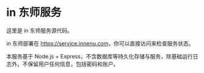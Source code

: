 # in 东师服务

这里是 in 东师服务源代码。

in 东师部署在 <https://service.innenu.com>，你可以直接访问来检查服务状态。

本服务基于 Node.js + Express，不含数据库等持久化存储与服务，除基础运行日志外，不保留用户任何信息，包括密码和账户。
